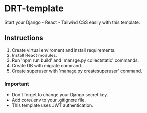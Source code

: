 # DRT-template
Start your Django - React - Tailwind CSS easily with this template.

## Instructions
1. Create virtual enviroment and install requirements.
2. Install React modules.
3. Run 'npm run build' and 'manage.py collectstatic' commands.
4. Create DB with migrate command.
5. Create superuser with 'manage.py createsuperuser' command.



### Important
- Don't forget to change your Django secret key.
- Add core/.env to your .gitignore file.
- This template uses JWT authentication.
